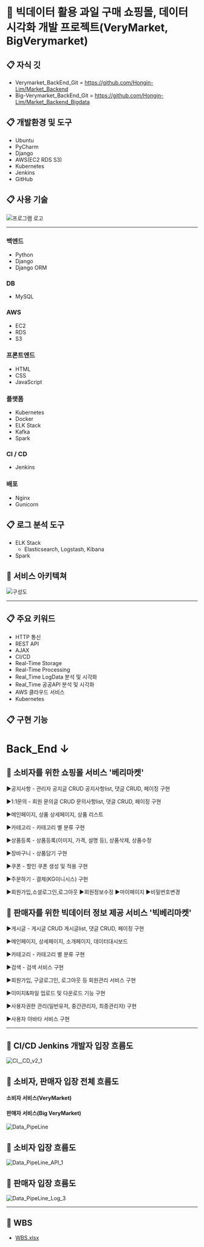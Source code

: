 # 🍓 빅데이터 활용 과일 구매 쇼핑몰, 데이터 시각화 개발 프로젝트(VeryMarket, BigVerymarket) 

## :clipboard: 자식 깃
* Verymarket_BackEnd_Git =  https://github.com/Hongin-Lim/Market_Backend
* Big-Verymarket_BackEnd_Git = https://github.com/Hongin-Lim/Market_Backend_Bigdata

## :clipboard: 개발환경 및 도구
* Ubuntu
* PyCharm
* Django
* AWS(EC2 RDS S3)
* Kubernetes
* Jenkins
* GitHub

## :clipboard: 사용 기술
![프로그램 로고](https://user-images.githubusercontent.com/97941148/172524936-14e8577f-ce69-46b7-abfd-834afb5aca57.png)
* * * 
### 백엔드
* Python
* Django
* Django ORM

### DB
* MySQL

### AWS
* EC2
* RDS
* S3

### 프론트엔드
* HTML
* CSS
* JavaScript

### 플랫폼
* Kubernetes
* Docker
* ELK Stack
* Kafka
* Spark

### CI / CD
* Jenkins

### 배포
* Nginx
* Gunicorn

## :clipboard: 로그 분석 도구
* ELK Stack
  * Elasticsearch, Logstash, Kibana
* Spark

## :link: 서비스 아키텍쳐
![구성도](https://user-images.githubusercontent.com/97941148/172517980-6d8aafb9-a214-4594-9170-fb07090db1d7.png)
* * * 

## :clipboard: 주요 키워드
* HTTP 통신
* REST API
* AJAX
* CI/CD
* Real-Time Storage
* Real-Time Processing
* Real_Time LogData 분석 및 시각화
* Real_Time 공공API 분석 및 시각화
* AWS 클라우드 서비스
* Kubernetes

## :clipboard: 구현 기능
# Back_End ↓
## :link: 소비자를 위한 쇼핑몰 서비스 '베리마켓'

▶공지사항 - 관리자 공지글 CRUD 공지사항list, 댓글 CRUD, 페이징 구현

▶1:1문의 - 회원 문의글 CRUD 문의사항list, 댓글 CRUD, 페이징 구현 

▶메인페이지, 상품 상세페이지, 상품 리스트

▶카테고리 - 카테고리 별 분류 구현

▶상품등록 - 상품등록(이미지, 가격, 설명 등), 상품삭제, 상품수정

▶장바구니 - 상품담기 구현

▶쿠폰 - 할인 쿠폰 생성 및 적용 구현

▶주문하기 - 결제(KG이니시스) 구현

▶회원가입,소셜로그인,로그아웃 ▶회원정보수정 ▶마이페이지 ▶비밀번호변경



## :link: 판매자를 위한 빅데이터 정보 제공 서비스 '빅베리마켓'

▶게시글 - 게시글 CRUD 게시글list, 댓글 CRUD, 페이징 구현

▶메인페이지, 상세페이지, 소개페이지, 데이터대시보드

▶카테고리 - 카테고리 별 분류 구현

▶검색 - 검색 서비스 구현

▶회원가입, 구글로그인, 로그아웃 등 회원관리 서비스 구현

▶이미지&파일 업로드 및 다운로드 기능 구현

▶사용자권한 관리(일반유저, 중간관리자, 최종관리자) 구현

▶사용자 아바타 서비스 구현
* * * 

## :link: CI/CD Jenkins 개발자 입장 흐름도
![CI__CD_v2_1](https://user-images.githubusercontent.com/96184680/173300690-e17e9f76-8695-4a82-b183-057e16170f83.png)

## :link: 소비자, 판매자 입장 전체 흐름도
#### 소비자 서비스(VeryMarket)
#### 판매자 서비스(Big VeryMarket)
![Data_PipeLine](https://user-images.githubusercontent.com/96184680/173300693-c8b17182-ad15-4569-820b-5899cf92a0ac.png)
## :link: 소비자 입장 흐름도
![Data_PipeLine_API_1](https://user-images.githubusercontent.com/96184680/173300700-4db5be24-4547-46bb-a0d4-8d85200394de.png)
## :link: 판매자 입장 흐름도
![Data_PipeLine_Log_3](https://user-images.githubusercontent.com/96184680/173300703-480b7aea-e3b3-4d59-a159-a3d9854fae9a.png)

* * * 
## :link: WBS
* [WBS.xlsx](https://docs.google.com/viewer?url=https://github.com/Hongin-Lim/Bigdata_Project/blob/main/files/WBS(0603).xlsx?raw=True)

